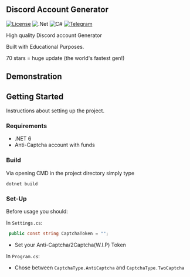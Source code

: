 ## Discord Account Generator
[![License](https://img.shields.io/badge/License-Apache_2.0-blue.svg)](https://opensource.org/licenses/Apache-2.0) ![.Net](https://img.shields.io/badge/.NET-5C2D91?style=for-the-badge&logo=.net&logoColor=white) ![C#](https://img.shields.io/badge/c%23-%23239120.svg?style=for-the-badge&logo=c-sharp&logoColor=white) [![Telegram](https://img.shields.io/badge/Telegram-2CA5E0?style=for-the-badge&logo=telegram&logoColor=white)](https://t.me/trollicus)

High quality Discord account Generator

Built with Educational Purposes.

70 stars = huge update (the world's fastest gen!)

## Demonstration

## Getting Started

Instructions about setting up the project.

### Requirements

* .NET 6
* Anti-Captcha account with funds


### Build

Via opening CMD in the project directory simply type

```
dotnet build
```


### Set-Up

Before usage you should:

In `Settings.cs`:

```csharp 
 public const string CaptchaToken = ""; 
```

* Set your Anti-Captcha/2Captcha(W.I.P) Token

In `Program.cs`:

* Chose between `CaptchaType.AntiCaptcha` and `CaptchaType.TwoCaptcha`
